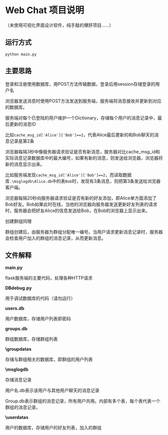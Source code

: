 # Web Chat 项目说明

（未使用可视化界面设计软件，纯手敲的爆肝项目……）

## 运行方式

```
python main.py
```

## 主要思路

登录和注册使用数据库，用POST方法传输数据，登录后用session存储登录的用户名

浏览器发送消息时使用POST方法发送到服务端，服务端将消息接收并更新到对应的数据库。



服务端对每个已登陆的用户维护一个Dictionary，存储每个用户的消息记录中，最后更新的消息ID

比如```cache_msg_id['Alice']['Bob']==2```，代表Alice最后更新的和Bob聊天的消息记录是第2条

浏览器每隔3秒中像服务器请求验证是否有新消息，服务器对比cache_msg_id和实际消息记录数据库中的最大编号，如果有新的消息，则发送给浏览器，浏览器将新的消息显示出来。

比如服务端发现```cache_msg_id['Alice']['Bob']==2```，而读取数据库```.\msglogdb\Alice.db```中的表```Bob```时，发现有3条消息，则把第3条发送给浏览器客户端。



浏览器每隔20秒向服务器请求验证是否有新的好友添加，即Alice单方面添加了Bob好友。Bob如果此时在线，当他的浏览器向服务器发送更新好友列表的请求时，服务器会把好友Alice的信息发送给Bob，在Bob的浏览器上显示出来。

创建群组同理



群组创建后，由服务器为群组分配唯一编号。当用户请求更新消息记录时，服务器会检查用户加入的群组的消息记录，从而更新消息。

## 文件解释

**main.py**

flask服务端的主要代码，处理各种HTTP请求

**DBdebug.py**

用于调试数据库的代码（请勿运行）

**users.db**

用户数据库，存储用户列表即密码

**groups.db**

群组数据库，存储群组列表

**\groupdatas**

存储与群组相关的数据库，即群组的用户列表

**\msglogdb**

存储消息记录

用户名.db表示该用户与其他用户聊天的消息记录

Group.db表示群组的消息记录，所有用户共用。内部有多个表，每个表代表一个群组的消息记录。

**\userdatas**

用户的数据库，存储用户的好友列表，加入的群组

